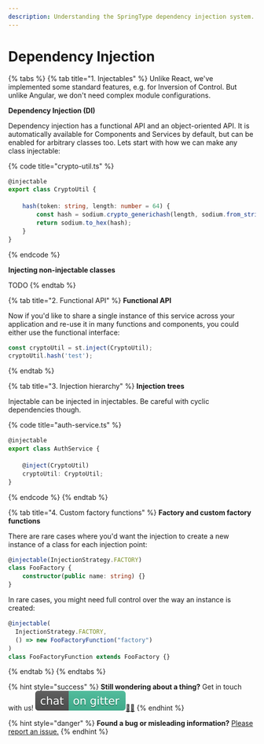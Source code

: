 ```yaml
---
description: Understanding the SpringType dependency injection system.
---
```


# Dependency Injection

{% tabs %}
{% tab title="1. Injectables" %}
Unlike React, we've implemented some standard features, e.g. for Inversion of Control. But unlike Angular, we don't need complex module configurations.

**Dependency Injection \(DI\)**

Dependency injection has a functional API and an object-oriented API. It is automatically available for Components and Services by default, but can be enabled for arbitrary classes too. Lets start with how we can make any class injectable:

{% code title="crypto-util.ts" %}
```typescript
@injectable
export class CryptoUtil {

    hash(token: string, length: number = 64) {
        const hash = sodium.crypto_generichash(length, sodium.from_string(token));
        return sodium.to_hex(hash);
    }
}
```
{% endcode %}

**Injecting non-injectable classes**

TODO
{% endtab %}

{% tab title="2. Functional API" %}
**Functional API**

Now if you'd like to share a single instance of this service across your application and re-use it in many functions and components, you could either use the functional interface:

```typescript
const cryptoUtil = st.inject(CryptoUtil);
cryptoUtil.hash('test');
```
{% endtab %}

{% tab title="3. Injection hierarchy" %}
**Injection trees**

Injectable can be injected in injectables. Be careful with cyclic dependencies though.

{% code title="auth-service.ts" %}
```typescript
@injectable
export class AuthService {

    @inject(CryptoUtil)
    cryptoUtil: CryptoUtil;
}
```
{% endcode %}
{% endtab %}

{% tab title="4. Custom factory functions" %}
**Factory and custom factory functions**

There are rare cases where you'd want the injection to create a new instance of a class for each injection point:

```typescript
@injectable(InjectionStrategy.FACTORY)
class FooFactory {
	constructor(public name: string) {}
}
```

In rare cases, you might need full control over the way an instance is created:

```typescript
@injectable(
  InjectionStrategy.FACTORY, 
  () => new FooFactoryFunction("factory")
)
class FooFactoryFunction extends FooFactory {}
```
{% endtab %}
{% endtabs %}

{% hint style="success" %}
**Still wondering about a thing?** Get in touch with us! [![](../.gitbook/assets/gitter.svg)](https://gitter.im/springtype-official/springtype?utm_source=badge&utm_medium=badge&utm_campaign=pr-badge)[💬](https://emojipedia.org/speech-balloon/)[🤓](https://emojipedia.org/nerd-face/)
{% endhint %}

{% hint style="danger" %}
**Found a bug or misleading information?** [Please report an issue.](https://github.com/springtype-org/springtype/issues)
{% endhint %}

